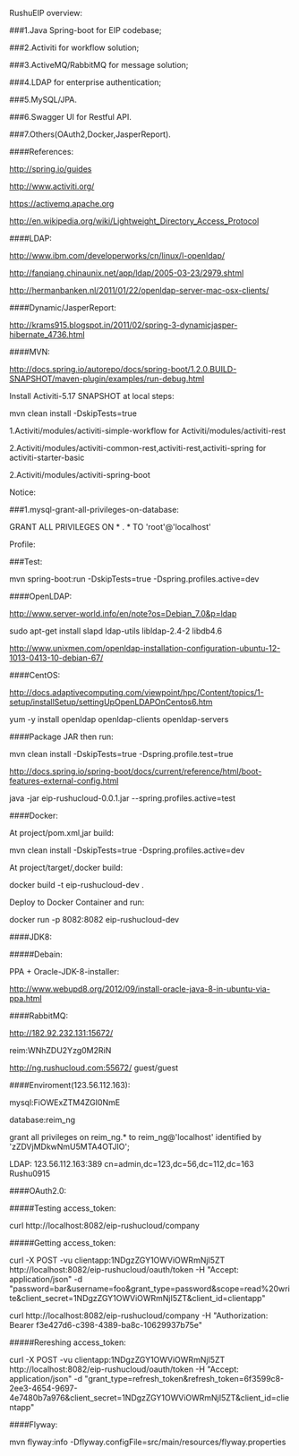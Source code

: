 RushuEIP overview:

###1.Java Spring-boot for EIP codebase;

###2.Activiti for workflow solution;

###3.ActiveMQ/RabbitMQ for message solution;

###4.LDAP for enterprise authentication;

###5.MySQL/JPA.

###6.Swagger UI for Restful API.

###7.Others(OAuth2,Docker,JasperReport).


####References:

http://spring.io/guides

http://www.activiti.org/

https://activemq.apache.org

http://en.wikipedia.org/wiki/Lightweight_Directory_Access_Protocol


####LDAP:

http://www.ibm.com/developerworks/cn/linux/l-openldap/

http://fanqiang.chinaunix.net/app/ldap/2005-03-23/2979.shtml

http://hermanbanken.nl/2011/01/22/openldap-server-mac-osx-clients/

####Dynamic/JasperReport:

http://krams915.blogspot.in/2011/02/spring-3-dynamicjasper-hibernate_4736.html

####MVN:

http://docs.spring.io/autorepo/docs/spring-boot/1.2.0.BUILD-SNAPSHOT/maven-plugin/examples/run-debug.html

Install Activiti-5.17 SNAPSHOT at local steps:

mvn clean install -DskipTests=true

1.Activiti/modules/activiti-simple-workflow for Activiti/modules/activiti-rest

2.Activiti/modules/activiti-common-rest,activiti-rest,activiti-spring for activiti-starter-basic

2.Activiti/modules/activiti-spring-boot

Notice:

###1.mysql-grant-all-privileges-on-database:

GRANT ALL PRIVILEGES ON * . * TO 'root'@'localhost'

Profile:

###Test:

mvn spring-boot:run -DskipTests=true -Dspring.profiles.active=dev

####OpenLDAP:

http://www.server-world.info/en/note?os=Debian_7.0&p=ldap

sudo apt-get install slapd ldap-utils libldap-2.4-2 libdb4.6

http://www.unixmen.com/openldap-installation-configuration-ubuntu-12-1013-0413-10-debian-67/

####CentOS:

http://docs.adaptivecomputing.com/viewpoint/hpc/Content/topics/1-setup/installSetup/settingUpOpenLDAPOnCentos6.htm

yum -y install openldap openldap-clients openldap-servers

####Package JAR then run:

mvn clean install -DskipTests=true -Dspring.profile.test=true

http://docs.spring.io/spring-boot/docs/current/reference/html/boot-features-external-config.html

java -jar eip-rushucloud-0.0.1.jar --spring.profiles.active=test

####Docker:

At project/pom.xml,jar build: 

mvn clean install -DskipTests=true -Dspring.profiles.active=dev

At project/target/,docker build:

docker build -t eip-rushucloud-dev .

Deploy to Docker Container and run:

docker run -p 8082:8082 eip-rushucloud-dev

####JDK8:

#####Debain:

PPA + Oracle-JDK-8-installer: 

http://www.webupd8.org/2012/09/install-oracle-java-8-in-ubuntu-via-ppa.html

####RabbitMQ:

http://182.92.232.131:15672/

reim:WNhZDU2Yzg0M2RiN

http://ng.rushucloud.com:55672/ guest/guest

####Enviroment(123.56.112.163):

mysql:FiOWExZTM4ZGI0NmE 

database:reim_ng

grant all privileges on reim_ng.* to reim_ng@'localhost' identified by 'zZDVjMDkwNmU5MTA4OTJlO';

LDAP: 123.56.112.163:389 cn=admin,dc=123,dc=56,dc=112,dc=163 Rushu0915

####OAuth2.0:

#####Testing access_token:

curl http://localhost:8082/eip-rushucloud/company

#####Getting access_token:

curl -X POST -vu clientapp:1NDgzZGY1OWViOWRmNjI5ZT http://localhost:8082/eip-rushucloud/oauth/token -H "Accept: application/json" -d "password=bar&username=foo&grant_type=password&scope=read%20write&client_secret=1NDgzZGY1OWViOWRmNjI5ZT&client_id=clientapp"

curl http://localhost:8082/eip-rushucloud/company -H "Authorization: Bearer f3e427d6-c398-4389-ba8c-10629937b75e"

#####Rereshing access_token:

curl -X POST -vu clientapp:1NDgzZGY1OWViOWRmNjI5ZT http://localhost:8082/eip-rushucloud/oauth/token -H "Accept: application/json" -d "grant_type=refresh_token&refresh_token=6f3599c8-2ee3-4654-9697-4e7480b7a976&client_secret=1NDgzZGY1OWViOWRmNjI5ZT&client_id=clientapp"

####Flyway:

mvn flyway:info -Dflyway.configFile=src/main/resources/flyway.properties